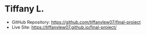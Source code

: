 # Tiffany L.

- GitHub Repository: https://github.com/tiffanylew07/final-project  
- Live Site: https://tiffanylew07.github.io/final-project/
